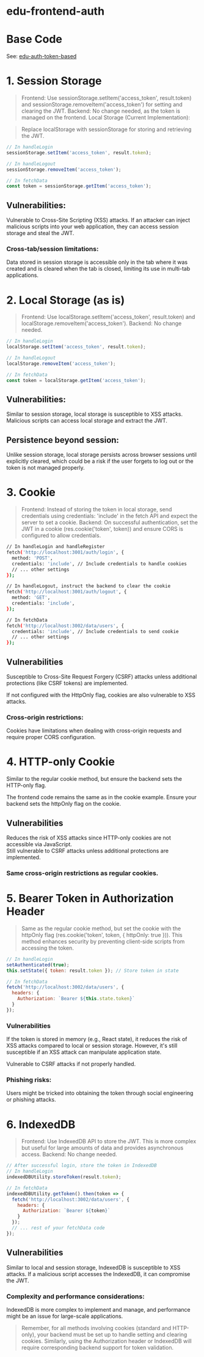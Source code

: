 # edu-frontend-auth

# Base Code

See: [edu-auth-token-based](https://github.com/miwashi-edu/edu-auth-token-based)

# 1. Session Storage

> Frontend: Use sessionStorage.setItem('access_token', result.token) and sessionStorage.removeItem('access_token') for setting and clearing the JWT.
Backend: No change needed, as the token is managed on the frontend.
Local Storage (Current Implementation):

> Replace localStorage with sessionStorage for storing and retrieving the JWT.

```js
// In handleLogin
sessionStorage.setItem('access_token', result.token);

// In handleLogout
sessionStorage.removeItem('access_token');

// In fetchData
const token = sessionStorage.getItem('access_token');
```
## Vulnerabilities: 

Vulnerable to Cross-Site Scripting (XSS) attacks. If an attacker can inject malicious scripts into your web application, they can access session storage and steal the JWT.

### Cross-tab/session limitations: 

Data stored in session storage is accessible only in the tab where it was created and is cleared when the tab is closed, limiting its use in multi-tab applications.

# 2. Local Storage (as is)

> Frontend: Use localStorage.setItem('access_token', result.token) and localStorage.removeItem('access_token').
Backend: No change needed.


```js
// In handleLogin
localStorage.setItem('access_token', result.token);

// In handleLogout
localStorage.removeItem('access_token');

// In fetchData
const token = localStorage.getItem('access_token');
```

## Vulnerabilities:

Similar to session storage, local storage is susceptible to XSS attacks. Malicious scripts can access local storage and extract the JWT.

## Persistence beyond session: 

Unlike session storage, local storage persists across browser sessions until explicitly cleared, which could be a risk if the user forgets to log out or the token is not managed properly.

# 3. Cookie

> Frontend: Instead of storing the token in local storage, send credentials using credentials: 'include' in the fetch API and expect the server to set a cookie.
Backend: On successful authentication, set the JWT in a cookie (res.cookie('token', token)) and ensure CORS is configured to allow credentials.


```bash
// In handleLogin and handleRegister
fetch('http://localhost:3001/auth/login', {
  method: 'POST',
  credentials: 'include', // Include credentials to handle cookies
  // ... other settings
});

// In handleLogout, instruct the backend to clear the cookie
fetch('http://localhost:3001/auth/logout', {
  method: 'GET',
  credentials: 'include',
});

// In fetchData
fetch('http://localhost:3002/data/users', {
  credentials: 'include', // Include credentials to send cookie
  // ... other settings
});
```

## Vulnerabilities

Susceptible to Cross-Site Request Forgery (CSRF) attacks unless additional protections (like CSRF tokens) are implemented.  

If not configured with the HttpOnly flag, cookies are also vulnerable to XSS attacks.  

### Cross-origin restrictions: 

Cookies have limitations when dealing with cross-origin requests and require proper CORS configuration.

# 4. HTTP-only Cookie
Similar to the regular cookie method, but ensure the backend sets the HTTP-only flag.

The frontend code remains the same as in the cookie example. Ensure your backend sets the httpOnly flag on the cookie.

## Vulnerabilities
Reduces the risk of XSS attacks since HTTP-only cookies are not accessible via JavaScript.  
Still vulnerable to CSRF attacks unless additional protections are implemented.

### Same cross-origin restrictions as regular cookies.
  
# 5. Bearer Token in Authorization Header

> Same as the regular cookie method, but set the cookie with the httpOnly flag (res.cookie('token', token, { httpOnly: true })).
This method enhances security by preventing client-side scripts from accessing the token.

```js
// In handleLogin
setAuthenticated(true);
this.setState({ token: result.token }); // Store token in state

// In fetchData
fetch('http://localhost:3002/data/users', {
  headers: {
    Authorization: `Bearer ${this.state.token}`
  }
});
```

### Vulnerabilities

If the token is stored in memory (e.g., React state), it reduces the risk of XSS attacks compared to local or session storage. However, it's still susceptible if an XSS attack can manipulate application state.

Vulnerable to CSRF attacks if not properly handled.

### Phishing risks: 

Users might be tricked into obtaining the token through social engineering or phishing attacks.

# 6. IndexedDB

> Frontend: Use IndexedDB API to store the JWT. This is more complex but useful for large amounts of data and provides asynchronous access.
Backend: No change needed.

```js
// After successful login, store the token in IndexedDB
// In handleLogin
indexedDBUtility.storeToken(result.token);

// In fetchData
indexedDBUtility.getToken().then(token => {
  fetch('http://localhost:3002/data/users', {
    headers: {
      Authorization: `Bearer ${token}`
    }
  });
  // ... rest of your fetchData code
});
```

## Vulnerabilities
Similar to local and session storage, IndexedDB is susceptible to XSS attacks. If a malicious script accesses the IndexedDB, it can compromise the JWT.

### Complexity and performance considerations: 

IndexedDB is more complex to implement and manage, and performance might be an issue for large-scale applications.

> Remember, for all methods involving cookies (standard and HTTP-only), your backend must be set up to handle setting and clearing cookies. Similarly, using the Authorization header or IndexedDB will require corresponding backend support for token validation.
> 



